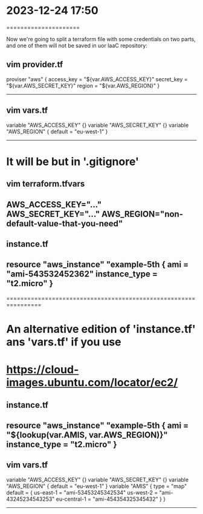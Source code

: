 # 2023-12-24    17:50
=====================

Now we're going to split a terraform file with some credentials on two parts, and one of them will not be saved in uor IaaC repository:

vim provider.tf
------------------------
proviser "aws" {
    access_key = "${var.AWS_ACCESS_KEY}"
    secret_key = "${var.AWS_SECRET_KEY}"
    region = "${var.AWS_REGION}"
}

------------------------

vim vars.tf
------------------------
variable "AWS_ACCESS_KEY" {}
variable "AWS_SECRET_KEY" {}
variable "AWS_REGION" {
    default = "eu-west-1"
}

------------------------

# It will be but in '.gitignore'
vim terraform.tfvars
------------------------
AWS_ACCESS_KEY="..."
AWS_SECRET_KEY="..."
AWS_REGION="non-default-value-that-you-need"
------------------------

instance.tf
------------------------
resource "aws_instance" "example-5th {
    ami = "ami-543532452362"
    instance_type = "t2.micro"
}
------------------------


================================================================
# An alternative edition of 'instance.tf' ans 'vars.tf' if you use
# https://cloud-images.ubuntu.com/locator/ec2/
instance.tf
------------------------
resource "aws_instance" "example-5th {
    ami = "${lookup(var.AMIS, var.AWS_REGION)}"
    instance_type = "t2.micro"
}
------------------------

vim vars.tf
------------------------
variable "AWS_ACCESS_KEY" {}
variable "AWS_SECRET_KEY" {}
variable "AWS_REGION" {
    default = "eu-west-1"
}
variable "AMIS" {
    type = "map"
    default = {
        us-east-1 = "ami-53453245342534"
        us-west-2 = "ami-43245234543253"
        eu-central-1 = "ami-454354325345432"
    }
}

------------------------
